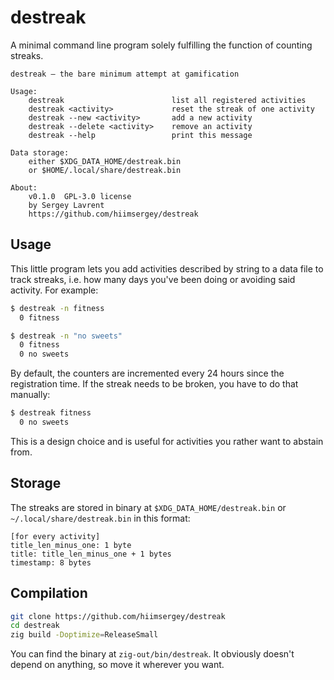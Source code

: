 # destreak
A minimal command line program solely fulfilling the function of counting streaks.

```
destreak – the bare minimum attempt at gamification

Usage:
    destreak                        list all registered activities
    destreak <activity>             reset the streak of one activity
    destreak --new <activity>       add a new activity
    destreak --delete <activity>    remove an activity
    destreak --help                 print this message

Data storage:
    either $XDG_DATA_HOME/destreak.bin
    or $HOME/.local/share/destreak.bin

About:
    v0.1.0  GPL-3.0 license
    by Sergey Lavrent
    https://github.com/hiimsergey/destreak
```

## Usage
This little program lets you add activities described by string to a data file to track streaks, i.e. how many days you've been doing or avoiding said activity. For example:

```sh
$ destreak -n fitness
  0 fitness

$ destreak -n "no sweets"
  0 fitness
  0 no sweets
```

By default, the counters are incremented every 24 hours since the registration time. If the streak needs to be broken, you have to do that manually:

```sh
$ destreak fitness
  0 no sweets
```

This is a design choice and is useful for activities you rather want to abstain from.

## Storage
The streaks are stored in binary at `$XDG_DATA_HOME/destreak.bin` or `~/.local/share/destreak.bin` in this format:

```
[for every activity]
title_len_minus_one: 1 byte
title: title_len_minus_one + 1 bytes
timestamp: 8 bytes
```

## Compilation
```sh
git clone https://github.com/hiimsergey/destreak
cd destreak
zig build -Doptimize=ReleaseSmall
```

You can find the binary at `zig-out/bin/destreak`. It obviously doesn't depend on anything, so move it wherever you want.
